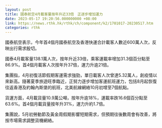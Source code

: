 ```yaml
---
layout: post
title: 國泰航空4月載客量按年升近33倍　正逐步增加運力
date: 2023-05-17 19:20:56.000000000 +08:00
link: https://news.rthk.hk/rthk/ch/component/k2/1701017-20230517.htm
categories: rthk
---
```


國泰航空表示，今年首4個月國泰航空及香港快運合計載客人數近600萬人次，反映出行需求殷切。

國泰4月載客量138.1萬人次，按年升近33倍，乘客運載率增加31.3個百分點至86.9%。首4個月載客人次按年升37倍，運力升逾21倍。

集團指，4月初復活節假期客運需求強勁，單日載客人次曾達5.32萬人，創疫情以來新高。隨著夏季旅遊旺季臨近，正努力逐步增加客運航班運力，包括8月起恢復往返香港及約翰內斯堡的航班，北美航線網絡10月初增至7個航點。

貨運方面，4月載貨量10.9萬公噸，按年升逾18%，運載率跌16.6個百分點至63.6%。首4個月載貨量按年升31%，運力升約1.7倍。

集團說，5月初勞動節及黃金周假期影響短期需求，但預期往後數周會有改善，將按市場需求調整貨機網絡。
